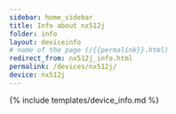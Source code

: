 ```yaml
---
sidebar: home_sidebar
title: Info about nx512j
folder: info
layout: deviceinfo
# name of the page (/{{permalink}}.html)
redirect_from: nx512j_info.html
permalink: /devices/nx512j/
device: nx512j
---
```

{% include templates/device_info.md %}
